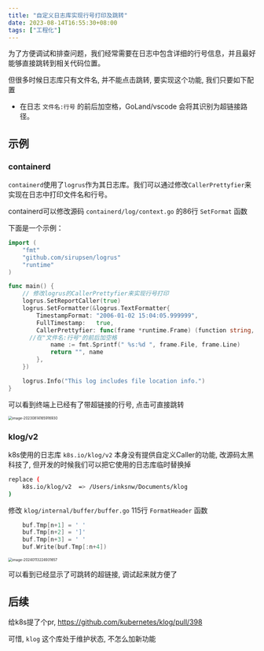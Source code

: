 ```yaml
---
title: "自定义日志库实现行号打印及跳转"
date: 2023-08-14T16:55:30+08:00
tags: ["工程化"]
---
```


为了方便调试和排查问题，我们经常需要在日志中包含详细的行号信息，并且最好能够直接跳转到相关代码位置。

但很多时候日志库只有文件名, 并不能点击跳转, 要实现这个功能, 我们只要如下配置

- 在日志 `文件名:行号` 的前后加空格，GoLand/vscode 会将其识别为超链接路径。

## 示例

### containerd

`containerd`使用了`logrus`作为其日志库。我们可以通过修改`CallerPrettyfier`来实现在日志中打印文件名和行号。

containerd可以修改源码 `containerd/log/context.go` 的86行 `SetFormat` 函数

下面是一个示例：

```go
import (
	"fmt"
	"github.com/sirupsen/logrus"
	"runtime"
)

func main() {
	// 修改logrus的CallerPrettyfier来实现行号打印
	logrus.SetReportCaller(true)
	logrus.SetFormatter(&logrus.TextFormatter{
		TimestampFormat: "2006-01-02 15:04:05.999999",
		FullTimestamp:   true,
		CallerPrettyfier: func(frame *runtime.Frame) (function string, file string) {
      //在"文件名:行号"的前后加空格
			name := fmt.Sprintf(" %s:%d ", frame.File, frame.Line)
			return "", name
		},
	})

	logrus.Info("This log includes file location info.")
}
```

可以看到终端上已经有了带超链接的行号, 点击可直接跳转

<img src="https://inksnw.asuscomm.com:3001/blog/自定义日志库实现行号打印及跳转_3c370988be6e601fc6cd627aba15e4d6.png" alt="image-20230814165916930" style="zoom:50%;" />

### klog/v2

k8s使用的日志库 `k8s.io/klog/v2` 本身没有提供自定义Caller的功能, 改源码太黑科技了, 但开发的时候我们可以把它使用的日志库临时替换掉

```bash
replace (
	k8s.io/klog/v2  => /Users/inksnw/Documents/klog
)
```

修改 `klog/internal/buffer/buffer.go` 115行 `FormatHeader` 函数

```go
	buf.Tmp[n+1] = ' '
	buf.Tmp[n+2] = ']'
	buf.Tmp[n+3] = ' '
	buf.Write(buf.Tmp[:n+4])
```

<img src="https://inksnw.asuscomm.com:3001/blog/自定义日志库实现行号打印及跳转_8cce880b82d057990bfae8fe6e649fbd.png" alt="image-20240113224931657" style="zoom:50%;" />

可以看到已经显示了可跳转的超链接, 调试起来就方便了

## 后续

给k8s提了个pr, https://github.com/kubernetes/klog/pull/398

可惜, `klog` 这个库处于维护状态, 不怎么加新功能
